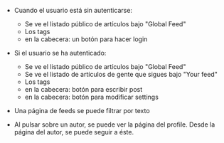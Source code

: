 - Cuando el usuario está sin autenticarse:
    - Se ve el listado público de artículos bajo "Global Feed"
    - Los tags
    - en la cabecera: un botón para hacer login
    
- Si el usuario se ha autenticado:
    - Se ve el listado público de artículos bajo "Global Feed"
    - Se ve el listado de artículos de gente que sigues bajo "Your feed"  
    - Los tags
    - en la cabecera: botón para escribir post
    - en la cabecera: botón para modificar settings
    
- Una página de feeds se puede filtrar por texto

- Al pulsar sobre un autor, se puede ver la página del profile.
  Desde la página del autor, se puede seguir a éste.
  


